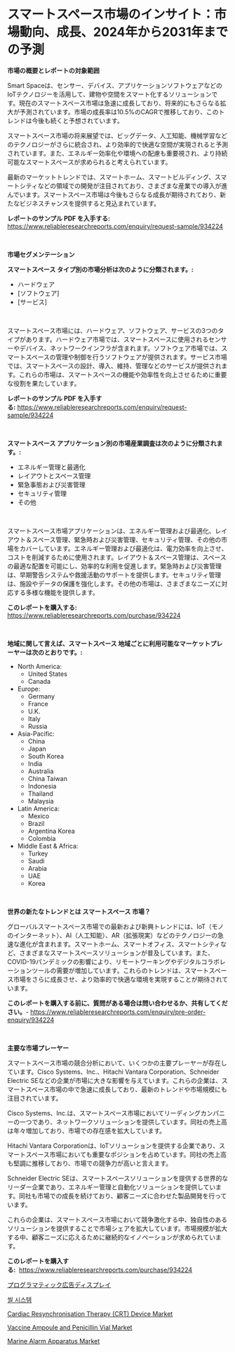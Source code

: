 <p><h1>スマートスペース市場のインサイト：市場動向、成長、2024年から2031年までの予測</h1></p><p><strong>市場の概要とレポートの対象範囲</strong></p>
<p><p>Smart Spaceは、センサー、デバイス、アプリケーションソフトウェアなどのIoTテクノロジーを活用して、建物や空間をスマート化するソリューションです。現在のスマートスペース市場は急速に成長しており、将来的にもさらなる拡大が予測されています。市場の成長率は10.5%のCAGRで推移しており、このトレンドは今後も続くと予想されています。</p><p>スマートスペース市場の将来展望では、ビッグデータ、人工知能、機械学習などのテクノロジーがさらに統合され、より効率的で快適な空間が実現されると予測されています。また、エネルギー効率化や環境への配慮も重要視され、より持続可能なスマートスペースが求められると考えられています。</p><p>最新のマーケットトレンドでは、スマートホーム、スマートビルディング、スマートシティなどの領域での開発が注目されており、さまざまな産業での導入が進んでいます。スマートスペース市場は今後もさらなる成長が期待されており、新たなビジネスチャンスを提供すると見込まれています。</p></p>
<p><strong>レポートのサンプル PDF を入手する:</strong> <a href="https://www.reliableresearchreports.com/enquiry/request-sample/934224">https://www.reliableresearchreports.com/enquiry/request-sample/934224</a></p>
<p>&nbsp;</p>
<p><strong>市場セグメンテーション</strong></p>
<p><strong>スマートスペース タイプ別の市場分析は次のように分類されます。:</strong></p>
<p><ul><li>ハードウェア</li><li>[ソフトウェア]</li><li>[サービス]</li></ul></p>
<p>&nbsp;</p>
<p><p>スマートスペース市場には、ハードウェア、ソフトウェア、サービスの3つのタイプがあります。ハードウェア市場では、スマートスペースに使用されるセンサーやデバイス、ネットワークインフラが含まれます。ソフトウェア市場では、スマートスペースの管理や制御を行うソフトウェアが提供されます。サービス市場では、スマートスペースの設計、導入、維持、管理などのサービスが提供されます。これらの市場は、スマートスペースの機能や効率性を向上させるために重要な役割を果たしています。</p></p>
<p><strong>レポートのサンプル PDF を入手する:</strong>&nbsp;<a href="https://www.reliableresearchreports.com/enquiry/request-sample/934224">https://www.reliableresearchreports.com/enquiry/request-sample/934224</a></p>
<p>&nbsp;</p>
<p><strong> スマートスペース アプリケーション別の市場産業調査は次のように分類されます。:</strong></p>
<p><ul><li>エネルギー管理と最適化</li><li>レイアウトとスペース管理</li><li>緊急事態および災害管理</li><li>セキュリティ管理</li><li>その他</li></ul></p>
<p>&nbsp;</p>
<p><p>スマートスペース市場アプリケーションは、エネルギー管理および最適化、レイアウト＆スペース管理、緊急時および災害管理、セキュリティ管理、その他の市場をカバーしています。エネルギー管理および最適化は、電力効率を向上させ、コストを削減するために使用されます。レイアウト＆スペース管理は、スペースの最適な配置を可能にし、効率的な利用を促進します。緊急時および災害管理は、早期警告システムや救援活動のサポートを提供します。セキュリティ管理は、施設やデータの保護を強化します。その他の市場は、さまざまなニーズに対応する多様な機能を提供します。</p></p>
<p><strong>このレポートを購入する:</strong>&nbsp; <a href="https://www.reliableresearchreports.com/purchase/934224">https://www.reliableresearchreports.com/purchase/934224</a></p>
<p>&nbsp;</p>
<p><strong>地域に関して言えば、スマートスペース 地域ごとに利用可能なマーケットプレーヤーは次のとおりです。:</strong></p>
<p><ul>
    <li>
        North America:
        <ul>
            <li>United States</li>
            <li>Canada</li>
        </ul>
    </li>
    <li>
        Europe:
        <ul>
            <li>Germany</li>
            <li>France</li>
            <li>U.K.</li>
            <li>Italy</li>
            <li>Russia</li>
        </ul>
    </li>
    <li>
        Asia-Pacific:
        <ul>
            <li>China</li>
            <li>Japan</li>
            <li>South Korea</li>
            <li>India</li>
            <li>Australia</li>
            <li>China Taiwan</li>
            <li>Indonesia</li>
            <li>Thailand</li>
            <li>Malaysia</li>
        </ul>
    </li>
    <li>
        Latin America:
        <ul>
            <li>Mexico</li>
            <li>Brazil</li>
            <li>Argentina Korea</li>
            <li>Colombia</li>
        </ul>
    </li>
    <li>
        Middle East & Africa:
        <ul>
            <li>Turkey</li>
            <li>Saudi</li>
            <li>Arabia</li>
            <li>UAE</li>
            <li>Korea</li>
        </ul>
    </li>
    </ul></p>
<p>&nbsp;</p>
<p><strong>世界の新たなトレンドとは スマートスペース 市場？</strong></p>
<p><p>グローバルスマートスペース市場での最新および新興トレンドには、IoT（モノのインターネット）、AI（人工知能）、AR（拡張現実）などのテクノロジーの急速な進化が含まれます。スマートホーム、スマートオフィス、スマートシティなど、さまざまなスマートスペースソリューションが普及しています。また、COVID-19パンデミックの影響により、リモートワーキングやデジタルコラボレーションツールの需要が増加しています。これらのトレンドは、スマートスペース市場をさらに成長させ、より効率的で快適な環境を実現することが期待されています。</p></p>
<p><strong>このレポートを購入する前に、質問がある場合は問い合わせるか、共有してください。</strong>- <a href="https://www.reliableresearchreports.com/enquiry/pre-order-enquiry/934224">https://www.reliableresearchreports.com/enquiry/pre-order-enquiry/934224</a></p>
<p>&nbsp;</p>
<p><strong>主要な市場プレーヤー</strong></p>
<p><p>スマートスペース市場の競合分析において、いくつかの主要プレーヤーが存在しています。Cisco Systems、Inc.、Hitachi Vantara Corporation、Schneider Electric SEなどの企業が市場に大きな影響を与えています。これらの企業は、スマートスペース市場の中で急速に成長しており、最新のトレンドや市場規模にも注目されています。</p><p>Cisco Systems、Inc.は、スマートスペース市場においてリーディングカンパニーの一つであり、ネットワークソリューションを提供しています。同社の売上高は年々増加しており、市場での存在感を拡大しています。</p><p>Hitachi Vantara Corporationは、IoTソリューションを提供する企業であり、スマートスペース市場においても重要なポジションを占めています。同社の売上高も堅調に推移しており、市場での競争力が高いと言えます。</p><p>Schneider Electric SEは、スマートスペースソリューションを提供する世界的なリーダー企業であり、エネルギー管理と自動化ソリューションを提供しています。同社も市場での成長を続けており、顧客ニーズに合わせた製品開発を行っています。</p><p>これらの企業は、スマートスペース市場において競争激化する中、独自性のあるソリューションを提供することで市場シェアを拡大しています。市場規模が拡大する中、顧客ニーズに応えるために継続的なイノベーションが求められています。</p></p>
<p><strong>このレポートを購入する:</strong>&nbsp;&nbsp;<a href="https://www.reliableresearchreports.com/purchase/934224">https://www.reliableresearchreports.com/purchase/934224</a></p>
<p><p><a href="https://github.com/cnnriuez22368/Market-Research-Report-List-1/blob/main/3778593184382.md">プログラマティック広告ディスプレイ</a></p><p><a href="https://github.com/vs10l4sfg5c/Market-Research-Report-List-1/blob/main/5050272184407.md">씰 시스템</a></p><p><a href="https://noble-drawer-34c.notion.site/Cardiac-Resynchronisation-Therapy-CRT-Device-Market-Size-and-Growth-Market-Segmentation-Regional-02efe4115dc64e9e98f9415b851081d1">Cardiac Resynchronisation Therapy (CRT) Device Market</a></p><p><a href="https://iodized-pantydraco-05c.notion.site/Vaccine-Ampoule-and-Penicillin-Vial-Market-Size-Market-Trends-and-Growth-Outlook-forecasted-for-pe-ed4c1b1e092c4609898684ac5d2271da">Vaccine Ampoule and Penicillin Vial Market</a></p><p><a href="https://github.com/RickHolmes3/Market-Research-Report-List-3/blob/main/marine-alarm-apparatus-market.md">Marine Alarm Apparatus Market</a></p></p>